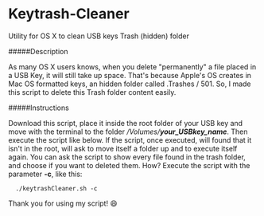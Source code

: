 # Keytrash-Cleaner
Utility for OS X to clean USB keys Trash (hidden) folder

#####Description

As many OS X users knows, when you delete "permanently" a file placed in a USB Key, it will still take up space. That's because Apple's OS creates in Mac OS formatted keys, an hidden folder called .Trashes / 501. So, I made this script to delete this Trash folder content easily.

#####Instructions

Download this script, place it inside the root folder of your USB key and move with the terminal to the folder _/Volumes/**your_USBkey_name**_. Then execute the script like below. If the script, once executed, will found that it isn't in the root, will ask to move itself a folder up and to execute itself again.
You can ask the script to show every file found in the trash folder, and choose if you want to deleted them. How? Execute the script with the parameter **-c**, like this:

      ./keytrashCleaner.sh -c

Thank you for using my script! :smile:
